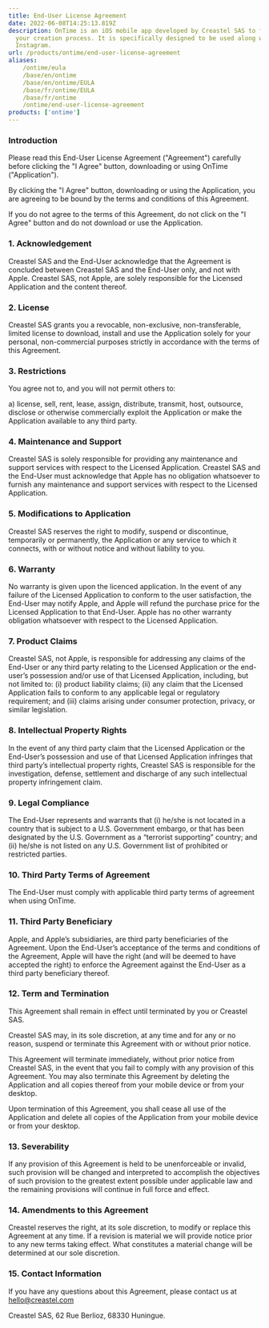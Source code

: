 ```yaml
---
title: End-User License Agreement
date: 2022-06-08T14:25:13.819Z
description: OnTime is an iOS mobile app developed by Creastel SAS to facilitate
  your creation process. It is specifically designed to be used along with
  Instagram.
url: /products/ontime/end-user-license-agreement
aliases:
    /ontime/eula
    /base/en/ontime
    /base/en/ontime/EULA
    /base/fr/ontime/EULA
    /base/fr/ontime
    /ontime/end-user-license-agreement
products: ['ontime']
---
```


### Introduction

Please read this End-User License Agreement ("Agreement") carefully before clicking the "I Agree" button, downloading or using OnTime ("Application").

By clicking the "I Agree" button, downloading or using the Application, you are agreeing to be bound by the terms and conditions of this Agreement.

If you do not agree to the terms of this Agreement, do not click on the "I Agree" button and do not download or use the Application.

### 1. **Acknowledgement**

Creastel SAS and the End-User acknowledge that the Agreement is concluded between Creastel SAS and the End-User only, and not with Apple. Creastel SAS, not Apple, are solely responsible for the Licensed Application and the content thereof.

### 2. **License**

Creastel SAS grants you a revocable, non-exclusive, non-transferable, limited license to download, install and use the Application solely for your personal, non-commercial purposes strictly in accordance with the terms of this Agreement.

### 3. **Restrictions**

You agree not to, and you will not permit others to:

a) license, sell, rent, lease, assign, distribute, transmit, host, outsource, disclose or otherwise commercially exploit the Application or make the Application available to any third party.

### 4. Maintenance and Support

Creastel SAS is solely responsible for providing any maintenance and support services with respect to the Licensed Application. Creastel SAS and the End-User must acknowledge that Apple has no obligation whatsoever to furnish any maintenance and support services with respect to the Licensed Application.

### 5. **Modifications to Application**

Creastel SAS reserves the right to modify, suspend or discontinue, temporarily or permanently, the Application or any service to which it connects, with or without notice and without liability to you.

### **6. Warranty**

No warranty is given upon the licenced application. In the event of any failure of the Licensed Application to conform to the user satisfaction, the End-User may notify Apple, and Apple will refund the purchase price for the Licensed Application to that End-User. Apple has no other warranty obligation whatsoever with respect to the Licensed Application.

### **7. Product Claims**

Creastel SAS, not Apple, is responsible for addressing any claims of the End-User or any third party relating to the Licensed Application or the end-user’s possession and/or use of that Licensed Application, including, but not limited to: (i) product liability claims; (ii) any claim that the Licensed Application fails to conform to any applicable legal or regulatory requirement; and (iii) claims arising under consumer protection, privacy, or similar legislation.

### **8. Intellectual Property Rights**

In the event of any third party claim that the Licensed Application or the End-User’s possession and use of that Licensed Application infringes that third party’s intellectual property rights, Creastel SAS is responsible for the investigation, defense, settlement and discharge of any such intellectual property infringement claim.

### **9. Legal Compliance**

The End-User represents and warrants that (i) he/she is not located in a country that is subject to a U.S. Government embargo, or that has been designated by the U.S. Government as a “terrorist supporting” country; and (ii) he/she is not listed on any U.S. Government list of prohibited or restricted parties.

### 10. Third Party Terms of Agreement

The End-User must comply with applicable third party terms of agreement when using OnTime.

### **11. Third Party Beneficiary**

Apple, and Apple’s subsidiaries, are third party beneficiaries of the Agreement. Upon the End-User’s acceptance of the terms and conditions of the Agreement, Apple will have the right (and will be deemed to have accepted the right) to enforce the Agreement against the End-User as a third party beneficiary thereof.

### 12. **Term and Termination**

This Agreement shall remain in effect until terminated by you or Creastel SAS.

Creastel SAS may, in its sole discretion, at any time and for any or no reason, suspend or terminate this Agreement with or without prior notice.

This Agreement will terminate immediately, without prior notice from Creastel SAS, in the event that you fail to comply with any provision of this Agreement. You may also terminate this Agreement by deleting the Application and all copies thereof from your mobile device or from your desktop.

Upon termination of this Agreement, you shall cease all use of the Application and delete all copies of the Application from your mobile device or from your desktop.

### 13. **Severability**

If any provision of this Agreement is held to be unenforceable or invalid, such provision will be changed and interpreted to accomplish the objectives of such provision to the greatest extent possible under applicable law and the remaining provisions will continue in full force and effect.

### 14. **Amendments to this Agreement**

Creastel reserves the right, at its sole discretion, to modify or replace this Agreement at any time. If a revision is material we will provide notice prior to any new terms taking effect. What constitutes a material change will be determined at our sole discretion.

### 15. **Contact Information**

If you have any questions about this Agreement, please contact us at [hello@creastel.com](mailto:hello@creastel.com)

Creastel SAS, 62 Rue Berlioz, 68330 Huningue.